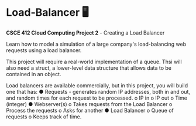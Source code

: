 # Load-Balancer 🖥️
**CSCE 412 Cloud Computing Project 2** - Creating a Load Balancer

Learn how to model a simulation of a large company's load-balancing web requests using a load balancer.

This project will require a real-world implementation of a queue. Thsi will also need a struct, a lower-level data structure that allows data to be contained in an object.

Load balancers are available commercially, but in this project, you will build one that has:
● Requests - generates random IP addresses, both in and out, and random times for each request to be processed.
  o IP in
  o IP out
  o Time (integer)
● Webserver(s)
  o Takes requests from the Load Balancer
  o Process the requests
  o Asks for another
● Load Balancer
  o Queue of requests
  o Keeps track of time.
